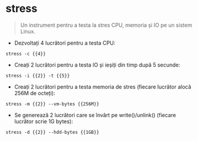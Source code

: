 # stress

> Un instrument pentru a testa la stres CPU, memoria și IO pe un sistem Linux.

- Dezvoltați 4 lucrători pentru a testa CPU:

`stress -c {{4}}`

- Creați 2 lucrători pentru a testa IO și ieșiți din timp după 5 secunde:

`stress -i {{2}} -t {{5}}`

- Creați 2 lucrători pentru a testa memoria de stres (fiecare lucrător alocă 256M de octeți):

`stress -m {{2}} --vm-bytes {{256M}}`

- Se generează 2 lucrători care se învârt pe write()/unlink() (fiecare lucrător scrie 1G bytes):

`stress -d {{2}} --hdd-bytes {{1GB}}`

